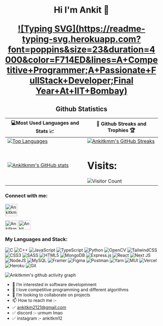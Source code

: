 <h1 align="center">Hi I'm Ankit 👋
  
<!-- <img src="https://raw.githubusercontent.com/aemmadi/aemmadi/master/wave.gif" alt="Ankit" width="10px"> -->
  
[![Typing SVG](https://readme-typing-svg.herokuapp.com?font=poppins&size=23&duration=4000&color=F714ED&lines=A+Competitive+Programmer;A+Passionate+FullStack+Developer;Final Year+At+IIT+Bombay)](https://git.io/typing-svg)
</h1>
  
<h2 align="center">Github Statistics </h2>

|💻Most Used Languages and Stats 📈|🎯 Github Streaks and Trophies 🏆|
|-----------------------------------|----------------------------------|
|[![Top Languages](https://github-readme-stats.vercel.app/api/top-langs/?username=Ankitkmm&show_icons=true&theme=midnight-purple&layout=compact&hide_title=true)](https://github.com/Ankitkmm)|[![Ankitkmm's GitHub Streaks](https://github-readme-streak-stats.herokuapp.com/?user=Ankitkmm&theme=midnight-purple&hide_border=true)](https://github.com/Ankitkmm)
|[![Ankitkmm's GitHub stats](https://github-readme-stats.vercel.app/api?username=Ankitkmm&show_icons=true&theme=ayu-mirage&hide_title=true)](https://github.com/Ankitkmm)|<h1 >Visits: </h1> ![Visitor Count](https://profile-counter.glitch.me/Ankitkmm/count.svg)



<h3 align="left">Connect with me:</h3>

<p align="left">
<a href="mailto:ankitkm2121@gmail@gmail.com?'Reching out to you'='Hi, I want to enquire about...'" rel="noopener" target="_blank"><img align="center" src="https://img.icons8.com/bubbles/50/000000/apple-mail.png" alt="Ankitkmm" height="40" width="40" /></fa>
</a>

  <a href="https://twitter.com/Ankitkmm" target="blank"
    ><img
      align="center"
      src="https://raw.githubusercontent.com/rahuldkjain/github-profile-readme-generator/master/src/images/icons/Social/twitter.svg"
      alt="Ankitkmm"
      height="30"
      width="40"
  /></a>
 <a href="https://www.linkedin.com/in/ankit-kumar-774440203/" target="blank"><img
      align="center"
      src="https://raw.githubusercontent.com/rahuldkjain/github-profile-readme-generator/master/src/images/icons/Social/instagram.svg"
      alt="Ankit"
      height="30"
      width="40"
  /></a>
</p>

<h3 align="left">My Languages and Stack:</h3>

![C](https://img.shields.io/badge/c-%2300599C.svg?style=for-the-badge&logo=c&logoColor=white)
![C++](https://img.shields.io/badge/c++-%2300599C.svg?style=for-the-badge&logo=c%2B%2B&logoColor=white)
![JavaScript](https://img.shields.io/badge/javascript-%23323330.svg?style=for-the-badge&logo=javascript&logoColor=%23F7DF1E)
![TypeScript](https://img.shields.io/badge/typescript-%23007ACC.svg?style=for-the-badge&logo=typescript&logoColor=white)
![Python](https://img.shields.io/badge/python-3670A0?style=for-the-badge&logo=python&logoColor=ffdd54)
![OpenCV](https://img.shields.io/badge/opencv-%23white.svg?style=for-the-badge&logo=opencv&logoColor=white)
![TailwindCSS](https://img.shields.io/badge/tailwindcss-%2338B2AC.svg?style=for-the-badge&logo=tailwind-css&logoColor=white)
![CSS3](https://img.shields.io/badge/css3-%231572B6.svg?style=for-the-badge&logo=css3&logoColor=white)
![SASS](https://img.shields.io/badge/SASS-hotpink.svg?style=for-the-badge&logo=SASS&logoColor=white)
![HTML5](https://img.shields.io/badge/html5-%23E34F26.svg?style=for-the-badge&logo=html5&logoColor=white)
![MongoDB](https://img.shields.io/badge/MongoDB-%234ea94b.svg?style=for-the-badge&logo=mongodb&logoColor=white)
![Express.js](https://img.shields.io/badge/express.js-%23404d59.svg?style=for-the-badge&logo=express&logoColor=%2361DAFB)
![React](https://img.shields.io/badge/react-%2320232a.svg?style=for-the-badge&logo=react&logoColor=%2361DAFB)
![Next JS](https://img.shields.io/badge/Next-black?style=for-the-badge&logo=next.js&logoColor=white)
![NodeJS](https://img.shields.io/badge/node.js-6DA55F?style=for-the-badge&logo=node.js&logoColor=white)
![MySQL](https://img.shields.io/badge/mysql-%2300f.svg?style=for-the-badge&logo=mysql&logoColor=white)
![Framer](https://img.shields.io/badge/Framer-black?style=for-the-badge&logo=framer&logoColor=blue)
![Figma](https://img.shields.io/badge/figma-%23F24E1E.svg?style=for-the-badge&logo=figma&logoColor=white)
![Postman](https://img.shields.io/badge/Postman-FF6C37?style=for-the-badge&logo=postman&logoColor=white)
![Yarn](https://img.shields.io/badge/yarn-%232C8EBB.svg?style=for-the-badge&logo=yarn&logoColor=white)
![MUI](https://img.shields.io/badge/MUI-%230081CB.svg?style=for-the-badge&logo=mui&logoColor=white)
![Vercel](https://img.shields.io/badge/vercel-%23000000.svg?style=for-the-badge&logo=vercel&logoColor=white)
![Heroku](https://img.shields.io/badge/heroku-%23430098.svg?style=for-the-badge&logo=heroku&logoColor=white)
![Git](https://img.shields.io/badge/git-%23F05033.svg?style=for-the-badge&logo=git&logoColor=white)
<!-- ![Threejs](https://img.shields.io/badge/threejs-black?style=for-the-badge&logo=three.js&logoColor=white)
![JWT](https://img.shields.io/badge/JWT-black?style=for-the-badge&logo=JSON%20web%20tokens)
 -->
</p>

![Ankitkmm's github activity graph](https://activity-graph.herokuapp.com/graph?username=Ankitkmm&theme=react-dark)



- 👀 I’m interested in software developmnent 
- 🌱 I love competitive programming and different algorithms
- 💞️ I’m looking to collaborate on projects 
- 📫 How to reach me :- 
- ✅  ankitkm2121@gmail.com
- ✅  discord :- urmum lmao
- ✅  instagram :- ankitkm12


<!-- section for marked stuff for change -->
<!-- ![GitHub Stats](https://github-readme-stats.vercel.app/api?username=Ankitkmm&theme=ayu-mirage)
<img src="https://github-readme-stats.vercel.app/api/top-langs/?username=Ankitkmm" />
 -->

<!---
Ankitkmm/Ankitkmm is a ✨ special ✨ repository because its `README.md` (this file) appears on your GitHub profile.
You can click the Preview link to take a look at your changes.
--->
